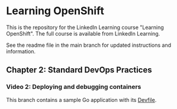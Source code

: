 # Learning OpenShift

This is the repository for the LinkedIn Learning course "Learning OpenShift". The full course is available from LinkedIn Learning.

See the readme file in the main branch for updated instructions and information.

## Chapter 2: Standard DevOps Practices

### Video 2: Deploying and debugging containers

This branch contains a sample Go application with its [Devfile](https://devfile.io/).
